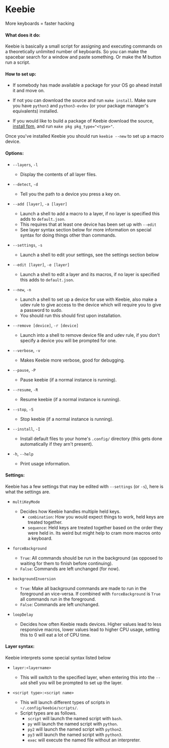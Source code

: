 # Keebie

More keyboards = faster hacking



#### What does it do:

Keebie is basically a small script for assigning and executing commands on a theoretically unlimited number of keyboards. So you can make the spacebar search for a window and paste something. Or make the M button run a script.



#### How to set up:

 - If somebody has made available a package for your OS go ahead install it and move on.

 - If not you can download the source and run `make install`. Make sure you have `python3` and `python3-evdev` (or your package manager's equivalents) installed.

 - If you would like to build a package of Keebie download the source, [install fpm](https://fpm.readthedocs.io/en/latest/installing.html), and run `make pkg pkg_type="<type>"`.

 Once you've installed Keebie you should run `keebie --new` to set up a macro device.



#### Options:

 - `--layers`, `-l`
   - Display the contents of all layer files.

 - `--detect`, `-d`
   - Tell you the path to a device you press a key on.

 - `--add [layer]`, `-a [layer]`
   - Launch a shell to add a macro to a layer, if no layer is specified this adds to `default.json`.
   - This requires that at least one device has been set up with `--edit`
   - See layer syntax section below for more information on special syntax for doing things other than commands.

 - `--settings`, `-s`
   - Launch a shell to edit your settings, see the settings section below

 - `--edit [layer]`, `-e [layer]`
   - Launch a shell to edit a layer and its macros, if no layer is specified this adds to `default.json`.

 - `--new`, `-n`
   - Launch a shell to set up a device for use with Keebie, also make a udev rule to give access to the device which will require you to give a password to sudo.
   - You should run this should first upon installation.

 - `--remove [device]`, `-r [device]`
   - Launch into a shell to remove device file and udev rule, if you don't specify a device you will be prompted for one.

 - `--verbose`, `-v`
   - Makes Keebie more verbose, good for debugging.

 - `--pause`, `-P`
   - Pause keebie (if a normal instance is running).
 
 - `--resume`, `-R`
   - Resume keebie (if a normal instance is running).
 
 - `--stop`, `-S`
   - Stop keebie (if a normal instance is running).
 
 - `--install`, `-I`
   - Install default files to your home's `.config/` directory (this gets done automatically if they arn't present).

 - `-h`, `--help`
   - Print usage information.



#### Settings:

Keebie has a few settings that may be edited with `--settings` (or `-s`), here is what the settings are.

 - `multiKeyMode`
   - Decides how Keebie handles multiple held keys.
     - `combination`: How you would expect things to work, held keys are treated together.
     - `sequence`: Held keys are treated together based on the order they were held in. Its weird but might help to cram more macros onto a keyboard.

 - `forceBackground`
   - `True`: All commands should be run in the background (as opposed to waiting for them to finish before continuing).
   - `False`: Commands are left unchanged (for now).

 - `backgroundInversion`
   - `True`: Make all background commands are made to run in the foreground an vice-versa. If combined with `forceBackground` is `True` all commands run in the foreground.
   - `False`: Commands are left unchanged.

 - `loopDelay`
   - Decides how often Keebie reads devices. Higher values lead to less responsive macros, lower values lead to higher CPU usage, setting this to 0 will eat a lot of CPU time.



#### Layer syntax:

Keebie interprets some special syntax listed below

 - `layer:<layername>`
   - This will switch to the specified layer, when entering this into the `--add` shell you will be prompted to set up the layer.

 - `<script type>:<script name>`
   - This will launch different types of scripts in `~/.config/keebie/scripts/`.
   - Script types are as follows.
      - `script` will launch the named script with `bash`.
      - `py` will launch the named script with `python`.
      - `py2` will launch the named script with `python2`.
      - `py3` will launch the named script with `python3`.
      - `exec` will execute the named file without an interpreter.
